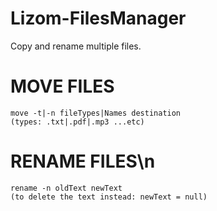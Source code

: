 # Lizom-FilesManager
Copy and rename multiple files.

# MOVE FILES
    move -t|-n fileTypes|Names destination
    (types: .txt|.pdf|.mp3 ...etc)
# RENAME FILES\n
    rename -n oldText newText
    (to delete the text instead: newText = null)
